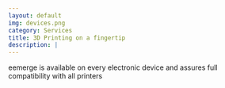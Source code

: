```yaml
---
layout: default
img: devices.png
category: Services
title: 3D Printing on a fingertip
description: |
---
```

  eemerge is available on every electronic device and assures full compatibility with all printers
